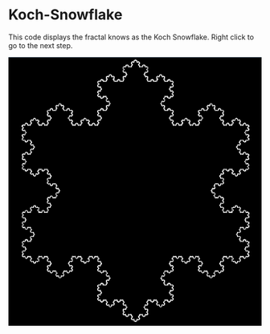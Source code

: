 # Koch-Snowflake
This code displays the fractal knows as the Koch Snowflake.
Right click to go to the next step.

![alt text](https://github.com/Gainsboroow/Koch-Snowflake/blob/master/Koch%20Snowflake.PNG)
